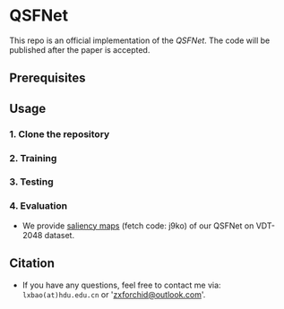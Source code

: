 # QSFNet


This repo is an official implementation of the *QSFNet*.
The code will be published after the paper is accepted.

## Prerequisites

## Usage

### 1. Clone the repository

### 2. Training

### 3. Testing

### 4. Evaluation

- We provide [saliency maps](https://pan.baidu.com/s/1iNippqmlOef_uHfWH33NZg) (fetch code: j9ko) of our QSFNet on VDT-2048 dataset.


## Citation



- If you have any questions, feel free to contact me via: `lxbao(at)hdu.edu.cn` or 'zxforchid@outlook.com'.
